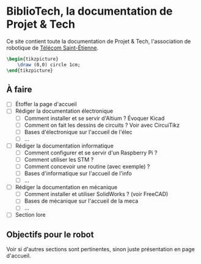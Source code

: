 # BiblioTech, la documentation de Projet & Tech

Ce site contient toute la documentation de Projet & Tech, l'association de robotique de [Télécom Saint-Étienne](https://www.telecom-st-etienne.fr/).

```latex
\begin{tikzpicture}
    \draw (0,0) circle 1cm;
\end{tikzpicture}
```


## À faire

- [ ] Étoffer la page d'accueil
- [ ] Rédiger la documentation électronique
    - [ ] Comment installer et se servir d'Altium ? Évoquer Kicad
    - [ ] Comment on fait les dessins de circuits ? Voir avec CircuiTikz
    - [ ] Bases d'électronique sur l'accueil de l'élec
    - [ ] ...
- [ ] Rédiger la documentation informatique
    - [ ] Comment configurer et se servir d'un Raspberry Pi ?
    - [ ] Comment utiliser les STM ?
    - [ ] Comment concevoir une routine (avec exemple) ?
    - [ ] Bases d'informatique sur l'accueil de l'info
    - [ ] ...
- [ ] Rédiger la documentation en mécanique
    - [ ] Comment installer et utiliser SolidWorks ? (voir FreeCAD)
    - [ ] Bases de mécanique sur l'accueil de la meca
    - [ ] ...
- [ ] Section lore

## Objectifs pour le robot

<!--Liste de tâches avec tous les points à faire du robot et leur état-->

Voir si d'autres sections sont pertinentes, sinon juste présentation en page d'accueil.
